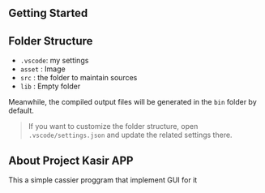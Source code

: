 ## Getting Started

## Folder Structure
- `.vscode`: my settings
- `asset`  : Image
- `src`    : the folder to maintain sources
- `lib`    : Empty folder

Meanwhile, the compiled output files will be generated in the `bin` folder by default.

> If you want to customize the folder structure, open `.vscode/settings.json` and update the related settings there.

## About Project Kasir APP
This a simple cassier proggram that implement GUI for it
